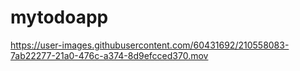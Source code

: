 # mytodoapp



https://user-images.githubusercontent.com/60431692/210558083-7ab22277-21a0-476c-a374-8d9efcced370.mov

